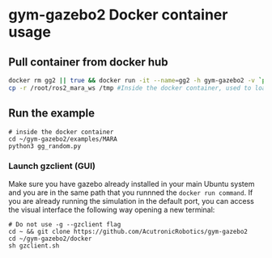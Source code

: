 # gym-gazebo2 Docker container usage

## Pull container from docker hub

```bash
docker rm gg2 || true && docker run -it --name=gg2 -h gym-gazebo2 -v `pwd`:/tmp acutronicrobotics/gym-gazebo2
cp -r /root/ros2_mara_ws /tmp #Inside the docker container, used to load visual models
```

## Run the example
```shell 
# inside the docker container
cd ~/gym-gazebo2/examples/MARA
python3 gg_random.py
```

### Launch gzclient (GUI)

 Make sure you have gazebo already installed in your main Ubuntu system and you are in the same path that you runnned the `docker run command`. If you are already running the simulation in the default port, you can access the visual interface the following way opening a new terminal:
```shell
# Do not use -g --gzclient flag
cd ~ && git clone https://github.com/AcutronicRobotics/gym-gazebo2
cd ~/gym-gazebo2/docker
sh gzclient.sh
 ```
 

